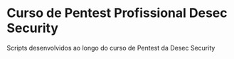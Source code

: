 <h1>Curso de Pentest Profissional Desec Security</h1>

Scripts desenvolvidos ao longo do curso de Pentest da Desec Security
